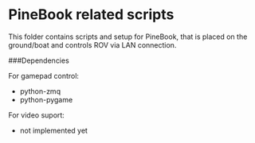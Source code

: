 PineBook related scripts
========================

This folder contains scripts and setup for PineBook, that is placed on the ground/boat and controls ROV via LAN connection.

###Dependencies

For gamepad control: 

* python-zmq
* python-pygame

For video suport:

* not implemented yet



